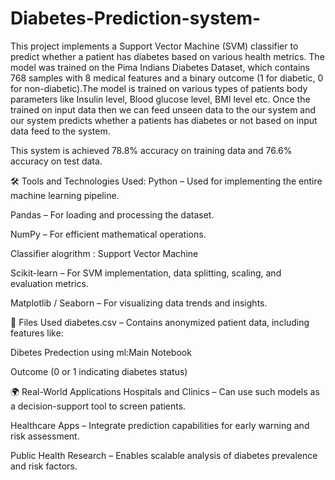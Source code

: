 # Diabetes-Prediction-system-
This project implements a Support Vector Machine (SVM) classifier to predict whether a patient has diabetes based on various health metrics. The model was trained on the Pima Indians Diabetes Dataset, which contains 768 samples with 8 medical features and a binary outcome (1 for diabetic, 0 for non-diabetic).The model is trained on various types of patients body parameters like Insulin level, Blood glucose level, BMI level etc. Once the trained on input data then we can feed unseen data to the our system and our system predicts whether a patients has diabetes or not based on input data feed to the system.

This system is achieved 78.8% accuracy on training data and 76.6% accuracy on test data.

🛠️ Tools and Technologies Used:
Python – Used for implementing the entire machine learning pipeline.

Pandas – For loading and processing the dataset.

NumPy – For efficient mathematical operations.

Classifier alogrithm : Support Vector Machine

Scikit-learn – For SVM implementation, data splitting, scaling, and evaluation metrics.

Matplotlib / Seaborn – For visualizing data trends and insights.

📂 Files Used
diabetes.csv – Contains anonymized patient data, including features like:

Dibetes Predection using ml:Main Notebook

Outcome (0 or 1 indicating diabetes status)

🌍 Real-World Applications
Hospitals and Clinics – Can use such models as a decision-support tool to screen patients.

Healthcare Apps – Integrate prediction capabilities for early warning and risk assessment.

Public Health Research – Enables scalable analysis of diabetes prevalence and risk factors.

